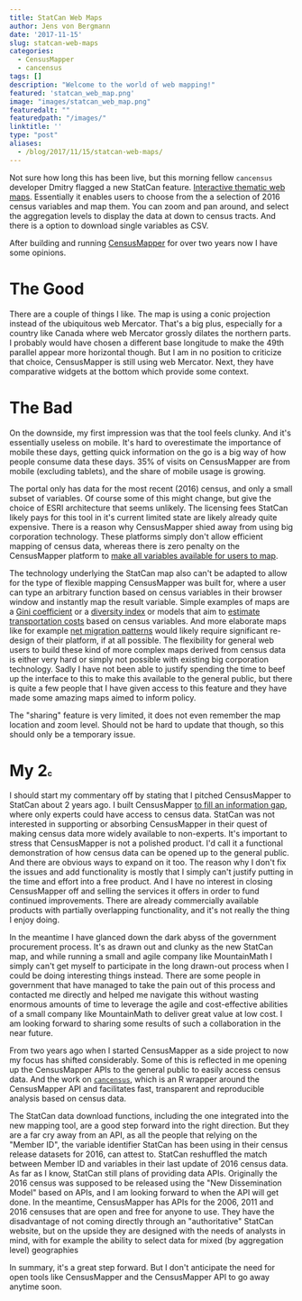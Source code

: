 ```yaml
---
title: StatCan Web Maps
author: Jens von Bergmann
date: '2017-11-15'
slug: statcan-web-maps
categories:
  - CensusMapper
  - cancensus
tags: []
description: "Welcome to the world of web mapping!"
featured: 'statcan_web_map.png'
image: "images/statcan_web_map.png"
featuredalt: ""
featuredpath: "/images/"
linktitle: ''
type: "post"
aliases:
  - /blog/2017/11/15/statcan-web-maps/
---
```





Not sure how long this has been live, but this morning fellow `cancensus` developer Dmitry flagged a new StatCan feature. [Interactive thematic web maps](http://www12.statcan.gc.ca/census-recensement/2016/dp-pd/dv-vd/cpdv-vdpr/index-eng.cfm). Essentially it enables users to choose from the a selection of 2016 census variables and map them. You can zoom and pan around, and select the aggregation levels to display the data at down to census tracts. And there is a option to download single variables as CSV.

After building and running [CensusMapper](https://censusmapper.ca) for over two years now I have some opinions.

# The Good
There are a couple of things I like. The map is using a conic projection instead of the ubiquitous web Mercator. That's a big plus, especially for a country like Canada where web Mercator grossly dilates the northern parts. I probably would have chosen a different base longitude to make the 49th parallel appear more horizontal though. But I am in no position to criticize that choice, CensusMapper is still using web Mercator. Next, they have comparative widgets at the bottom which provide some context.

# The Bad
On the downside, my first impression was that the tool feels clunky. And it's essentially useless on mobile. It's hard to overestimate the importance of mobile these days, getting quick information on the go is a big way of how people consume data these days. 35% of visits on CensusMapper are from mobile (excluding tablets), and the share of mobile usage is growing.

The portal only has data for the most recent (2016) census, and only a small subset of variables. Of course some of this might change, but give the choice of ESRI architecture that seems unlikely. The licensing fees StatCan likely pays for this tool in it's current limited state are likely already quite expensive. There is a reason why CensusMapper shied away from using big corporation technology. These platforms simply don't allow efficient mapping of census data, whereas there is zero penalty on the CensusMapper platform to [make all variables available for users to map](https://censusmapper.ca/maps/new).

The technology underlying the StatCan map also can't be adapted to allow for the type of flexible mapping CensusMapper was built for, where a user can type an arbitrary function based on census variables in their browser window and instantly map the result variable. Simple examples of maps are a [Gini coefficient](https://censusmapper.ca/maps/840) or a [diversity index](https://censusmapper.ca/maps/902) or models that aim to [estimate transportation costs](https://censusmapper.ca/maps/308) based on census variables. And more elaborate maps like for example [net migration patterns](https://censusmapper.ca/maps/731) would likely require significant re-design of their platform, if at all possible. The flexibility for general web users to build these kind of more complex maps derived from census data is either very hard or simply not possible with existing big corporation technology. Sadly I have not been able to justify spending the time to beef up the interface to this to make this available to the general public, but there is quite a few people that I have given access to this feature and they have made some amazing maps aimed to inform policy.

The "sharing" feature is very limited, it does not even remember the map location and zoom level. Should not be hard to update that though, so this should only be a temporary issue.


# My 2<span style="font-size:0.5em">c</span>
I should start my commentary off by stating that I pitched CensusMapper to StatCan about 2 years ago. I built CensusMapper [to fill an information gap](https://doodles.mountainmath.ca/blog/2015/09/28/census-mapper/), where only experts could have access to census data. StatCan was not interested in supporting or absorbing CensusMapper in their quest of making census data more widely available to non-experts. It's important to stress that CensusMapper is not a polished product. I'd call it a functional demonstration of how census data can be opened up to the general public. And there are obvious ways to expand on it too. The reason why I don't fix the issues and add functionality is mostly that I simply can't justify putting in the time and effort into a free product. And I have no interest in closing CensusMapper off and selling the services it offers in order to fund continued improvements. There are already commercially available products with partially overlapping functionality, and it's not really the thing I enjoy doing.

In the meantime I have glanced down the dark abyss of the government procurement process. It's as drawn out and clunky as the new StatCan map, and while running a small and agile company like MountainMath I simply can't get myself to participate in the long drawn-out process when I could be doing interesting things instead. There are some people in government that have managed to take the pain out of this process and contacted me directly and helped me navigate this without wasting enormous amounts of time to leverage the agile and cost-effective abilities of a small company like MountainMath to deliver great value at low cost. I am looking forward to sharing some results of such a collaboration in the near future.

From two years ago when I started CensusMapper as a side project to now my focus has shifted considerably. Some of this is reflected in me opening up the CensusMapper APIs to the general public to easily access census data. And the work on [`cancensus`](https://github.com/mountainMath/cancensus), which is an R wrapper around the CensusMapper API and facilitates fast, transparent and reproducible analysis based on census data.

The StatCan data download functions, including the one integrated into the new mapping tool, are a good step forward into the right direction. But they are a far cry away from an API, as all the people that relying on the "Member ID", the variable identifier StatCan has been using in their census release datasets for 2016, can attest to. StatCan reshuffled the match between Member ID and variables in their last update of 2016 census data. As far as I know, StatCan still plans of providing data APIs. Originally the 2016 census was supposed to be released using the "New Dissemination Model" based on APIs, and I am looking forward to when the API will get done. In the meantime, CensusMapper has APIs for the 2006, 2011 and 2016 censuses that are open and free for anyone to use. They have the disadvantage of not coming directly through an "authoritative" StatCan website, but on the upside they are designed with the needs of analysts in mind, with for example the ability to select data for mixed (by aggregation level) geographies

In summary, it's a great step forward. But I don't anticipate the need for open tools like CensusMapper and the CensusMapper API to go away anytime soon.
